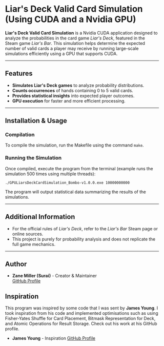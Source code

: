 # Liar's Deck Valid Card Simulation (Using CUDA and a Nvidia GPU)

**Liar's Deck Valid Card Simulation** is a Nvidia CUDA application designed to analyze the probabilities in the card game *Liar's Deck*, featured in the Steam game *Liar's Bar*. This simulation helps determine the expected number of valid cards a player may receive by running large-scale simulations efficiently using a GPU that supports CUDA.

---

## Features

- **Simulates Liar's Deck games** to analyze probability distributions.
- **Counts occurrences** of hands containing 0 to 5 valid cards.
- **Provides statistical insights** into expected player outcomes.
- **GPU execution** for faster and more efficient processing.

---

## Installation & Usage

### Compilation
To compile the simulation, run the Makefile using the command `make`.

### Running the Simulation
Once compiled, execute the program from the terminal (example runs the simulation 500 times using multiple threads):

`./GPULiarsDeckCardSimulation_Bombo-v1.0.0.exe 10000000000`

The program will output statistical data summarizing the results of the simulations.

---

## Additional Information
- For the official rules of *Liar's Deck*, refer to the *Liar's Bar* Steam page or online sources.
- This project is purely for probability analysis and does not replicate the full game mechanics.

---

## Author
- **Zane Miller (Surai)** - Creator & Maintainer  
  [GitHub Profile](https://github.com/SURAlSA)

## Inspiration
This program was inspired by some code that I was sent by **James Young**. I took inspiration from his code and implemented optimisations such as using Fisher-Yates Shuffle for Card Placement, Bitmask Representation for Deck, and Atomic Operations for Result Storage. Check out his work at his GitHub profile.
- **James Young** - Inspiration
  [GitHub Profile](https://github.com/jamesy0ung)
